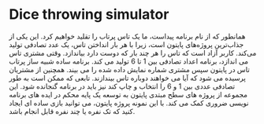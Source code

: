 # Dice throwing simulator
 همانطور که از نام برنامه پیداست، ما یک تاس پرتاب را تقلید خواهیم کرد. این یکی از جذاب‌ترین پروژه‌های پایتون است، زیرا با هر بار انداختن تاس، یک عدد تصادفی تولید می‌کند. کاربر آزاد است که تاس را هر چند بار که دوست دارد بیاندازد. وقتی مشتری تاس می اندازد، برنامه اعداد تصادفی بین 1 تا 6 تولید می کند.  برنامه ساده شبیه ساز پرتاب تاس در پایتون سپس مشتری شماره نمایش داده شده را می بیند. همچنین از مشتریان پرسیده می شود که آیا می خواهند دوباره تاس بیندازند. تابعی که ممکن است به طور تصادفی عددی بین 1 و 6 را انتخاب و چاپ کند نیز باید در برنامه گنجانده شود. این مجموعه از پروژه های سطح مبتدی پایتون به توسعه یک پایه محکم در ایده های برنامه نویسی ضروری کمک می کند. با این نمونه پروژه پایتون، می توانید بازی ساده ای ایجاد کنید که تک نفره یا چند نفره قابل انجام باشد.
